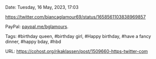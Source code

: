 Date: Tuesday, 16 May, 2023, 17:03

https://twitter.com/biancaglamour69/status/1658561103838969857

PayPal: [paypal.me/bglamours​](https://paypal.me/bglamours).

Tags: #birthday queen, #birthday girl, #Happy birthday, #have a fancy dinner, #happy bday, #hbd

URL: https://cohost.org/rikaklassen/post/1509660-https-twitter-com
